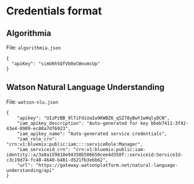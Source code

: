 # Credentials format

## Algorithmia

File: `algorithmia.json`

```
{
  "apiKey": "simU6h5QfVb0oCWxumcUp"
}
```

## Watson Natural Language Understanding

File: `watson-nlu.json`

```
{
	"apikey": "UIzPzBB_9lTiFdiUaIw9KWBZ6_qSZ78yBwY1wHqlyDCN",
	"iam_apikey_description": "Auto-generated for key bbeb7411-3f42-43e4-8909-ec88a7df6923",
	"iam_apikey_name": "Auto-generated service credentials",
	"iam_role_crn": "crn:v1:bluemix:public:iam::::serviceRole:Manager",
	"iam_serviceid_crn": "crn:v1:bluemix:public:iam-identity::a/3a0a159810e94350b506650cee4d350f::serviceid:ServiceId-c3c19d74-fc48-4640-b481-d521fb3ebb62",
	"url": "https://gateway.watsonplatform.net/natural-language-understanding/api"
}
```
